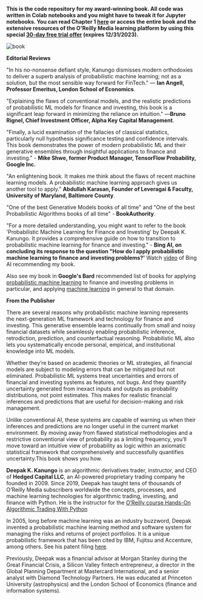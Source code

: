 **This is the code repository for my award-winning book. All code was written in Colab notebooks and you might have to tweak it for Jupyter notebooks.
You can read Chapter 1 [here](https://www.oreilly.com/library/view/probabilistic-machine-learning/9781492097662/ch01.html) or access the entire book and the extensive resources of the O'Reilly Media learning platform by using this special [30-day free trial offer](https://oreillymedia.pxf.io/c/5025539/1902024/15173) (expires 12/31/2023).**

![book](https://github.com/dkanungo/Probabilistic-ML-for-finance-and-investing/assets/43560983/aefb4507-37c7-4d4a-9c9a-027a6504b415)

**Editorial Reviews**

"In his no-nonsense defiant style, Kanungo dismisses modern orthodoxies to deliver a superb analysis of probabilistic machine learning; not as a solution, but the most sensible way forward for FinTech." — **Ian Angell, Professor Emeritus, London School of Economics**.

"Explaining the flaws of conventional models, and the realistic predictions of probabilistic ML models for finance and investing, this book is a significant leap forward in minimizing the reliance on intuition." —**Bruno Rignel, Chief Investment Officer, Alpha Key Capital Management**.

"Finally, a lucid examination of the fallacies of classical statistics, particularly null hypothesis significance testing and confidence intervals. This book demonstrates the power of modern probabilistic ML and their generative ensembles through insightful applications to finance and investing." - **Mike Shwe, former Product Manager, TensorFlow Probability, Google Inc.**

"An enlightening book. It makes me think about the flaws of recent machine learning models. A probabilistic machine learning approach gives us another tool to apply." **Abdullah Karasan, Founder of Leveragai & Faculty, University of Maryland, Baltimore County**.

"One of the best Generative Models books of all time" and "One of the best Probabilistic Algorithms books of all time" - **BookAuthority**.

"For a more detailed understanding, you might want to refer to the book 'Probabilistic Machine Learning for Finance and Investing' by Deepak K. Kanungo. It provides a comprehensive guide on how to transition to probabilistic machine learning for finance and investing." - **Bing AI, on concluding its response to the question "How do I apply probabilistic machine learning to finance and investing problems?'**
Watch [video](https://drive.google.com/file/d/1H_eG-EvFboAfSKfC3l0fINjSRuBnLFET/view?usp=sharing) of Bing AI recommending my book.

Also see my book in **Google's Bard** recommended list of books for applying [probabilistic machine learning](https://drive.google.com/file/d/1mLnV08eeDu3f3CfKAlS99tUUelNUoxAo/view?usp=sharing) to finance and investing problems in particular, and applying [machine learning](https://drive.google.com/file/d/1l-6Bmh2r0zVN871cBRVYmzT2la8i9h4t/view?usp=sharing) in general to that domain.

**From the Publisher**

There are several reasons why probabilistic machine learning represents the next-generation ML framework and technology for finance and investing. This generative ensemble learns continually from small and noisy financial datasets while seamlessly enabling probabilistic inference, retrodiction, prediction, and counterfactual reasoning. Probabilistic ML also lets you systematically encode personal, empirical, and institutional knowledge into ML models.

Whether they’re based on academic theories or ML strategies, all financial models are subject to modeling errors that can be mitigated but not eliminated. Probabilistic ML systems treat uncertainties and errors of financial and investing systems as features, not bugs. And they quantify uncertainty generated from inexact inputs and outputs as probability distributions, not point estimates. This makes for realistic financial inferences and predictions that are useful for decision-making and risk management.

Unlike conventional AI, these systems are capable of warning us when their inferences and predictions are no longer useful in the current market environment. By moving away from flawed statistical methodologies and a restrictive conventional view of probability as a limiting frequency, you’ll move toward an intuitive view of probability as logic within an axiomatic statistical framework that comprehensively and successfully quantifies uncertainty.This book shows you how.

**Deepak K. Kanungo** is an algorithmic derivatives trader, instructor, and CEO of **Hedged Capital LLC**, an AI-powered proprietary trading company he founded in 2009. Since 2019, Deepak has taught tens of thousands of O’Reilly Media subscribers worldwide the concepts, processes, and machine learning technologies for algorithmic trading, investing, and finance with Python. He is the instructor for the [O’Reilly course Hands-On Algorithmic Trading With Python](https://oreillymedia.pxf.io/daPqB2)

In 2005, long before machine learning was an industry buzzword, Deepak invented a probabilistic machine learning method and software system for managing the risks and returns of project portfolios. It is a unique probabilistic framework that has been cited by IBM, Fujitsu and Accenture, among others. See his patent filing [here](https://patents.google.com/patent/WO2006119437A2/en).

Previously, Deepak was a financial advisor at Morgan Stanley during the Great Financial Crisis, a Silicon Valley fintech entrepreneur, a director in the Global Planning Department at Mastercard International, and a senior analyst with Diamond Technology Partners. He was educated at Princeton University (astrophysics) and the London School of Economics (finance and information systems).
